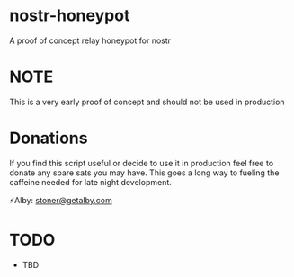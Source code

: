 # nostr-honeypot
A proof of concept relay honeypot for nostr

# NOTE
This is a very early proof of concept and should not be used in production

# Donations
If you find this script useful or decide to use it in production feel free to donate any spare sats you may have. This goes a long way to fueling the caffeine needed for late night development. 

⚡Alby: stoner@getalby.com 

# TODO
- TBD
